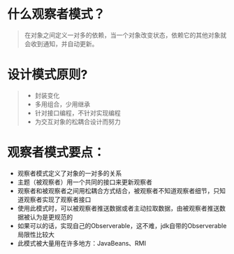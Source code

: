 # 什么观察者模式？
> 在对象之间定义一对多的依赖，当一个对象改变状态，依赖它的其他对象就会收到通知，并自动更新。
# 设计模式原则?
>  + 封装变化
>  + 多用组合，少用继承
>  + 针对接口编程，不针对实现编程
>  + 为交互对象的松耦合设计而努力

# 观察者模式要点：
+ 观察者模式定义了对象的一对多的关系
+ 主题（被观察者）用一个共同的接口来更新观察者
+ 观察者和被观察者之间用松耦合方式结合，被观察者不知道观察者细节，只知道观察者实现了观察者接口
+ 使用此模式时，可以被观察者推送数据或者主动拉取数据，由被观察者推送数据被认为是更规范的
+ 如果可以的话，实现自己的Observerable，这不难，jdk自带的Observerable局限性比较大
+ 此模式被大量用在许多地方：JavaBeans、RMI

